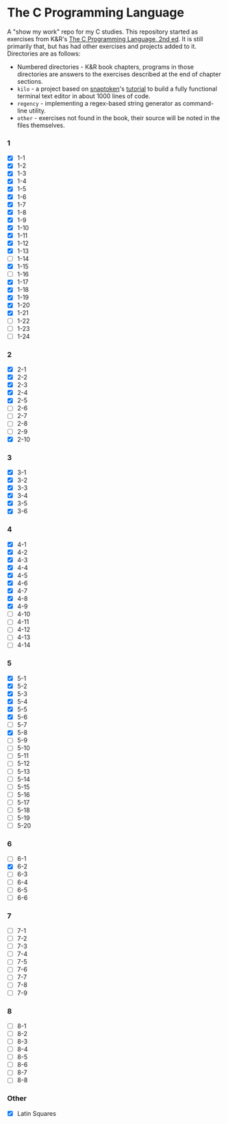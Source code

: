# The C Programming Language

A "show my work" repo for my C studies. This repository started as exercises from K&R's [The C Programming Language, 2nd ed](https://en.wikipedia.org/wiki/The_C_Programming_Language). It is still primarily that, but has had other exercises and projects added to it. Directories are as follows:

* Numbered directories - K&R book chapters, programs in those directories are answers to the exercises described at the end of chapter sections.
* `kilo` - a project based on [snaptoken](https://github.com/snaptoken)'s [tutorial](https://github.com/snaptoken/kilo-tutorial) to build a fully functional terminal text editor in about 1000 lines of code.
* `regency` - implementing a regex-based string generator as command-line utility.
* `other` - exercises not found in the book, their source will be noted in the files themselves.

### 1
- [x] 1-1
- [x] 1-2
- [x] 1-3
- [x] 1-4
- [x] 1-5
- [x] 1-6
- [x] 1-7
- [x] 1-8
- [x] 1-9
- [x] 1-10
- [x] 1-11
- [x] 1-12
- [x] 1-13
- [ ] 1-14
- [x] 1-15
- [ ] 1-16
- [x] 1-17
- [x] 1-18
- [x] 1-19
- [x] 1-20
- [x] 1-21
- [ ] 1-22
- [ ] 1-23
- [ ] 1-24

### 2
- [x] 2-1
- [x] 2-2
- [x] 2-3
- [x] 2-4
- [x] 2-5
- [ ] 2-6
- [ ] 2-7
- [ ] 2-8
- [ ] 2-9
- [x] 2-10

### 3
- [x] 3-1
- [x] 3-2
- [x] 3-3
- [x] 3-4
- [x] 3-5
- [x] 3-6

### 4
- [x] 4-1
- [x] 4-2
- [x] 4-3
- [x] 4-4
- [x] 4-5
- [x] 4-6
- [x] 4-7
- [x] 4-8
- [x] 4-9
- [ ] 4-10
- [ ] 4-11
- [ ] 4-12
- [ ] 4-13
- [ ] 4-14

### 5
- [x] 5-1
- [x] 5-2
- [x] 5-3
- [x] 5-4
- [x] 5-5
- [x] 5-6
- [ ] 5-7
- [x] 5-8
- [ ] 5-9
- [ ] 5-10
- [ ] 5-11
- [ ] 5-12
- [ ] 5-13
- [ ] 5-14
- [ ] 5-15
- [ ] 5-16
- [ ] 5-17
- [ ] 5-18
- [ ] 5-19
- [ ] 5-20

### 6

- [ ] 6-1
- [x] 6-2
- [ ] 6-3
- [ ] 6-4
- [ ] 6-5
- [ ] 6-6

### 7

- [ ] 7-1
- [ ] 7-2
- [ ] 7-3
- [ ] 7-4
- [ ] 7-5
- [ ] 7-6
- [ ] 7-7
- [ ] 7-8
- [ ] 7-9

### 8

- [ ] 8-1
- [ ] 8-2
- [ ] 8-3
- [ ] 8-4
- [ ] 8-5
- [ ] 8-6
- [ ] 8-7
- [ ] 8-8

### Other
- [x] Latin Squares
